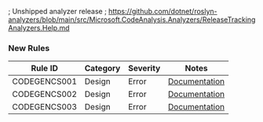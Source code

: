 ﻿; Unshipped analyzer release
; https://github.com/dotnet/roslyn-analyzers/blob/main/src/Microsoft.CodeAnalysis.Analyzers/ReleaseTrackingAnalyzers.Help.md

### New Rules

Rule ID | Category | Severity | Notes
--------|----------|----------|--------------------
CODEGENCS001 | Design |  Error | [Documentation](CODEGENCS001_Documentation_Link)
CODEGENCS002 | Design |  Error | [Documentation](CODEGENCS002_Documentation_Link)
CODEGENCS003 | Design |  Error | [Documentation](CODEGENCS003_Documentation_Link)
